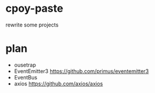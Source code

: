 # cpoy-paste
rewrite some projects


# plan
* ousetrap
* EventEmitter3 https://github.com/primus/eventemitter3
* EventBus
* axios https://github.com/axios/axios
